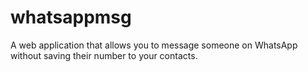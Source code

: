 # whatsappmsg
A web application that allows you to message someone on WhatsApp without saving their number to your contacts.
